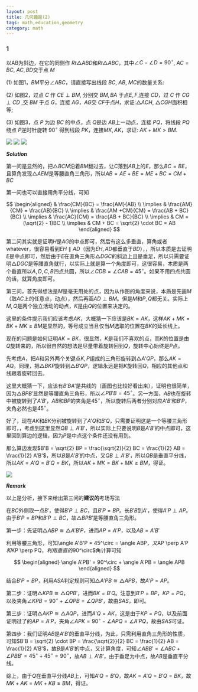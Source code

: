 ```yaml
---
layout: post
title: 几何趣题(2)
tags: math,education,geometry
category: math
---
```


### 1

以AB为斜边，在它的同侧作 $Rt\triangle ABD$和$Rt\triangle ABC$，其中$\angle C- \angle D= 90^\circ$, $AC = BC$, $AC,BD$交于点 $M$

(1) 如图1，$BM$平分$\angle ABC$，请直接写出线段 $BC$, $AB$, $MC$的数量关系:

(2) 如图2，过点 $C$ 作 $CE \perp BM$, 分别交 $BM, BA$ 于点$E,F$,连接 $CD$，过 $C$ 作 $CG \perp CD$ ,交 $BM$ 于点 $G$，连接 $AG$，$AG$交 $CF$于点$H$，求证:$\triangle ACH$, $\triangle CGH$面积相等;

(3) 如图3，点 $P$ 为边 $BC$ 的中点，点 $Q$是边 $AB$上一动点，连接 $PQ$，将线段 $PQ$绕点 $P$逆时针旋转 $90^\circ$ 得到线段 $PK$，连接$MK,AK$，求证: $AK+MK>BM$.

![](https://crsando.github.io/images/2025-07-15/A-001.png)
![](https://crsando.github.io/images/2025-07-15/A-002.png)
![](https://crsando.github.io/images/2025-07-15/A-003.png)

***Solution***

第一问是显然的，把$\triangle BCM$沿着$BM$翻过去，让$C$落到$AB$上的$E$，那么$BC = BE$，且算角发现$\triangle AEM$是等腰直角三角形，所以$AB = AE + BE = ME + BC = CM + BC$

第一问也可以直接用角平分线，可知

$$
\begin{aligned}
    & \frac{CM}{BC} = \frac{AM}{AB}  \\
    \implies & \frac{AM}{CM} =  \frac{AB}{BC} \\
    \implies & \frac{AM +CM}{CM} =  \frac{AB + BC}{BC} \\
   \implies & \frac{AC}{CM} =  \frac{AB + BC}{BC} \\
   \implies & CM = (\sqrt{2} - 1)BC \\
   \implies & CM + BC = \sqrt{2} \cdot BC = AB
\end{aligned}
$$

第二问其实就是证明$H$是$AG$的中点即可，然后有这么多垂直，算角或者whatever，很容易看到$EH \parallel AD$（因为$EH, AD$都垂直于$BD$），，所以本质是去证明$E$是中点即可，然后由于$E$在直角三角形$\triangle DGC$的斜边上且是垂足，所以只需要证明$\triangle DGC$是等腰直角就行，以实际上就是算一个角度即可，这很容易，本质是两个垂直所以$A,D,C,B$四点共圆，所以$\angle CDB = \angle CAB = 45^\circ$。如果不用四点共圆的话，就算角度即可。


第三问，首先得想法是$M$是毫无用处的点，因为从作图的角度来说，本质是先画$M$（取$AC$上的任意点，动点），然后再画$AD \perp BM$。但是$M$和$P,Q$都无关。实际上$M,Q$是两个独立活动的动点，$K$是由$Q$的位置来决定的。

这里的条件提示我们应该考虑$AK$，大概猜一下应该是$BK = AK$，这样$AK + MK = BK + MK \geqslant BM$是显然的，等号成立当且仅当$M$选取的位置在$BK$的延长线上。

现在的问题是如何证明$AK = BK$，很显然，$K$是我们不喜欢的点，而$K$的位置是由$Q$旋转来的，所以很自然的想法是尽量带着旋转回到$Q$，旋转中心始终是$P$点。

先考虑$A$，把$A$和另外两个关键点$K,P$组成的三角形旋转到$\triangle A'QP$，那么$AK = AQ$。同理，把$\triangle BKP$旋转到$\triangle B'QP$，逻辑永远是把$K$旋转回$Q$，相应的其他点和线跟着旋转回去。

这里大概猜一下，应该有$B'BA'$是共线的（画图也比较好看出来），证明也很简单，因为$\triangle BPB'$显然是等腰直角三角形，所以$\angle PB'B = 45^\circ$。另一方面，$AB$也在旋转中被旋转到了$A'B'$，$AB$和$BP$的夹角是$45^\circ$，所以旋转后两者分别对应$A'B'$和$B'P$，夹角必然也是$45^\circ$。

好了，现在$AK$和$BK$分别被旋转到了$A'Q$和$B'Q$，只需要证明这是一个等腰三角形即可，，考虑到这里显然$QB \perp A'B'$，所以实际上只要说明$B$是$A'B'$的中点即可，这里回到算边的逻辑，因为$P$是中点这个条件还没有用到。

那么算边发现$B'B = \sqrt{2} BP = \frac{\sqrt{2}}{2} BC = \frac{1}{2} AB = \frac{1}{2} A'B'$，所以$B$是$A'B'$的中点，又$QB \perp A'B'$，所以$QB$是垂直平分线，所以$AK = A'Q = B'Q = BK$，所以$AK + MK = BK + MK \geqslant BM$，得证。

![](https://crsando.github.io/images/2025-07-15/A-003-Ans.png)

***Remark***

以上是分析，接下来给出第三问的**建议的**考场写法

在$BC$外侧取一点$B'$，使得$B'P \perp BC$，且$B'P = BP$。长$B'B$到$A'$，使得$A'P \perp AP$。由于$B'P = BP$和$B'P \perp BC$，故$\triangle BPB'$是等腰直角三角形。

第一步：先证明$\triangle ABP \cong \triangle A'B'P$，进而$AP = A'P$，以及$AB = A'B'$

利用等腰三角形，可知\angle A'B'P = 45^\circ = \angle ABP$，又$AP \perp A'P$和$KP \perp PQ$，利用垂直的$90^\circ$角计算可知

$$
\begin{aligned}
    \angle A'PB' = 90^\circ + \angle A'PB = \angle APB
\end{aligned}
$$

结合$B'P = BP$，利用$ASA$判定规则可知$\triangle A'PB \cong \triangle APB$，故$A'P = AP$。

第二步：证明$\triangle KPB \cong \triangle QPB'$，进而$BK = B'Q$。注意到$B'P = BP$，$KP = PQ$，以及夹角$\angle KPB = 90^\circ + \angle QPB = \angle QPB'$，故由$SAS$，即可。

第三步：证明$\triangle AKP \cong \triangle AQP$，进而$A'Q = AK$，这是由于$KP = PQ$，以及前面证明过了的$AP = A'P$，夹角$\angle APK = 90^\circ - \angle APQ = \angle A'PQ$，故由$SAS$可证。

第四步：我们证明$AB$是$A'B'$的垂直平分线，为此，只需利用直角三角形的性质，可知$B'B = \sqrt{2} \cdot BP = \frac{\sqrt{2}}{2} BC = \frac{1}{2} AB = \frac{1}{2} A'B'$，故$B$是$A'B'$的中点，又计算角度，可知$\angle ABB' = \angle ABC + \angle PBB' = 45^\circ + 45^\circ = 90^\circ$，故$AB \perp A'B'$，由于垂足为中点，故$AB$是垂直平分线。

综上，由于$Q$在垂直平分线$AB$上，可知$A'Q = B'Q$，故$AK = A'Q = B'Q = BK$，故$MK + AK =MK + KB \geqslant BM$，得证。